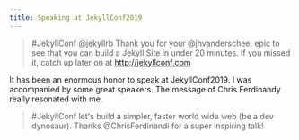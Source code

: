 ```yaml
---
title: Speaking at JekyllConf2019
---
```


> #JekyllConf @jekyllrb Thank you for your @jhvanderschee, epic to see that you can build a Jekyll Site in under 20 minutes. If you missed it, catch up later on at http://jekyllconf.com

It has been an enormous honor to speak at JekyllConf2019. I was accompanied by some great speakers. The message of Chris Ferdinandy really resonated with me.

> #JekyllConf let's build a simpler, faster world wide web (be a dev dynosaur). Thanks @ChrisFerdinandi for a super inspiring talk!
